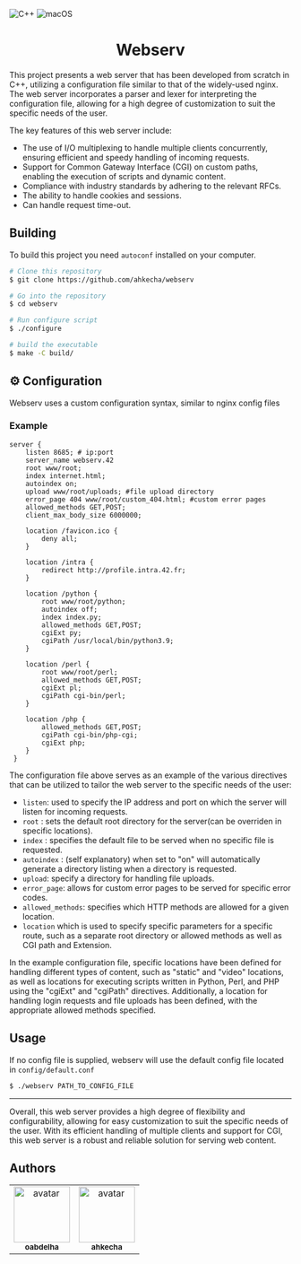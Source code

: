 ![C++](https://img.shields.io/badge/c++-%2300599C.svg?style=for-the-badge&logo=c%2B%2B&logoColor=white)
![macOS](https://img.shields.io/badge/mac%20os-000000?style=for-the-badge&logo=macos&logoColor=F0F0F0)
<h1 align="center">
  Webserv
  <br>
</h1>

This project presents a web server that has been developed from scratch in C++, utilizing a configuration file similar to that of the widely-used nginx. The web server incorporates a parser and lexer for interpreting the configuration file, allowing for a high degree of customization to suit the specific needs of the user.

The key features of this web server include:

* The use of I/O multiplexing to handle multiple clients concurrently, ensuring efficient and speedy handling of incoming requests.
* Support for Common Gateway Interface (CGI) on custom paths, enabling the execution of scripts and dynamic content.
* Compliance with industry standards by adhering to the relevant RFCs.
* The ability to handle cookies and sessions.
* Can handle request time-out.

## Building

To build this project you need `autoconf` installed on your computer.


```bash
# Clone this repository
$ git clone https://github.com/ahkecha/webserv

# Go into the repository
$ cd webserv

# Run configure script
$ ./configure

# build the executable
$ make -C build/

```

## :gear: Configuration

Webserv uses a custom configuration syntax, similar to nginx config files

### Example
```
server {
	listen 8685; # ip:port
	server_name webserv.42
	root www/root;
	index internet.html;
	autoindex on;
	upload www/root/uploads; #file upload directory
	error_page 404 www/root/custom_404.html; #custom error pages
	allowed_methods GET,POST;
	client_max_body_size 6000000;

	location /favicon.ico {
		deny all;
	}

	location /intra {
		redirect http://profile.intra.42.fr;
	}

	location /python {
		root www/root/python;
		autoindex off;
		index index.py;
		allowed_methods GET,POST;
		cgiExt py;
		cgiPath /usr/local/bin/python3.9;
	}

	location /perl {
		root www/root/perl;
		allowed_methods GET,POST;
		cgiExt pl;
		cgiPath cgi-bin/perl;
	}

	location /php {
		allowed_methods GET,POST;
		cgiPath cgi-bin/php-cgi;
		cgiExt php;
	}
 }

```
The configuration file above serves as an example of the various directives that can be utilized to tailor the web server to the specific needs of the user:
* `listen`: used to specify the IP address and port on which the server will listen for incoming requests.
* `root` : sets the default root directory for the server(can be overriden in specific locations).
* `index` : specifies the default file to be served when no specific file is requested.
* `autoindex` : (self explanatory) when set to "on" will automatically generate a directory listing when a directory is requested.
* `upload`: specify a directory for handling file uploads.
* `error_page`: allows for custom error pages to be served for specific error codes.
* `allowed_methods`:  specifies which HTTP methods are allowed for a given location.
* `location` which is used to specify specific parameters for a specific route, such as a separate root directory or allowed methods as well as CGI path and Extension.

In the example configuration file, specific locations have been defined for handling different types of content, such as "static" and "video" locations, as well as locations for executing scripts written in Python, Perl, and PHP using the "cgiExt" and "cgiPath" directives. Additionally, a location for handling login requests and file uploads has been defined, with the appropriate allowed methods specified.

## Usage

If no config file is supplied, webserv will use the default config file located in `config/default.conf`

```bash
$ ./webserv PATH_TO_CONFIG_FILE
```
---
Overall, this web server provides a high degree of flexibility and configurability, allowing for easy customization to suit the specific needs of the user. With its efficient handling of multiple clients and support for CGI, this web server is a robust and reliable solution for serving web content.
## Authors
<table>
  <tbody>
    <tr>
       <td align="center"><a href="https://github.com/C0M-M4ND0"><img src="https://avatars.githubusercontent.com/u/94039533?v=3?s=100" width="100px;" alt="avatar"/><br /><sub><b>oabdelha</b></sub></a><br /><a href="#" title="stuff"></a>
       <td align="center"><a href="https://github.com/ahkecha"><img src="https://avatars.githubusercontent.com/u/58378453?v=3?s=100" width="100px;" alt="avatar"/><br /><sub><b>ahkecha</b></sub></a><br /><a href="#" title="stuff"></a>
    </tr>
  </tbody>
</table> 
